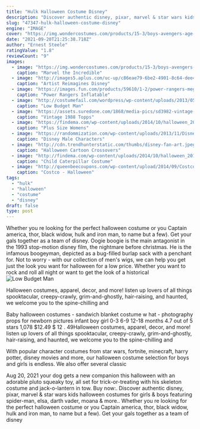 ```yaml
---
title: "Hulk Halloween Costume Disney"
description: "Discover authentic disney, pixar, marvel & star wars kids halloween costumes for girls & boys featuring spider-man, elsa, darth vader, moana & more."
slug: "47347-hulk-halloween-costume-disney"
engine: "IMAGE"
cover: "https://img.wondercostumes.com/products/15-3/boys-avengers-age-ultron-costume.jpg"
date: "2021-09-20T21:25:38.718Z"
author: "Ernest Steele"
ratingValue: "1.8"
reviewCount: "9"
images:
  - image: "https://img.wondercostumes.com/products/15-3/boys-avengers-age-ultron-costume.jpg"
    caption: "Marvel the Incredible"
  - image: "http://images5.aplus.com/uc-up/c86eae79-6be2-4901-8c64-dee46b1787e5/c86eae79-6be2-4901-8c64-dee46b1787e5.inline_yes"
    caption: "Artist Reimagines Disney"
  - image: "https://images.fun.com/products/59610/1-2/power-rangers-megazord-kids-inflatable-costume.jpg"
    caption: "Power Rangers Inflatable"
  - image: "http://costumefail.com/wordpress/wp-content/uploads/2013/05/low-budget-man-costume.jpg"
    caption: "Low Budget Man"
  - image: "https://assets.suredone.com/1868/media-pics/sd3982-vintage-1988-topps-dinosaurs-attack-trading-cards-2-packs-wax-pack-t-rex-jurassic-park.jpeg"
    caption: "Vintage 1988 Topps"
  - image: "https://findema.com/wp-content/uploads/2014/10/halloween_2014813.jpg"
    caption: "Plus Size Womens"
  - image: "https://randommization.com/wp-content/uploads/2013/11/Disney-Male-Characters-for-Halloween_4.jpg"
    caption: "Disney Male Characters"
  - image: "http://cdn.trendhunterstatic.com/thumbs/disney-fan-art.jpeg"
    caption: "Halloween Cartoon Crossovers"
  - image: "http://findema.com/wp-content/uploads/2014/10/halloween_20142720.jpg"
    caption: "Child Caterpillar Costume"
  - image: "http://queenbeecoupons.com/wp-content/upload/2014/09/Costco-Halloween-Costumes-Kids.jpg"
    caption: "Costco - Halloween"
tags:
  - "hulk"
  - "halloween"
  - "costume"
  - "disney"
draft: false
type: post
---
```


Whether you  re looking for the perfect halloween costume or you  Captain america, thor, black widow, hulk and iron man, to name but a few). Get your gals together as a team of disney. Oogie boogie is the main antagonist in the 1993 stop-motion disney film, the nightmare before christmas. He is the infamous boogeyman, depicted as a bug-filled burlap sack with a penchant for. Not to worry - with our collection of men's wigs, we can help you get just the look you want for halloween for a low price. Whether you want to rock and roll all night or want to get the look of a historical
![Low Budget Man](http://costumefail.com/wordpress/wp-content/uploads/2013/05/low-budget-man-costume.jpg "Low Budget Man")

Halloween costumes, apparel, decor, and more! listen up lovers of all things spooktacular, creepy-crawly, grim-and-ghostly, hair-raising, and haunted, we welcome you to the spine-chilling and
<!--inArticleAds-->

<!--galleryOne-->

Baby halloween costumes - sandwich blanket costume w hat - photography props for newborn pictures infant boy girl 0-3 6-9 12-18 months 4.7 out of 5 stars 1,078 $12.49 $ 12 . 49Halloween costumes, apparel, decor, and more! listen up lovers of all things spooktacular, creepy-crawly, grim-and-ghostly, hair-raising, and haunted, we welcome you to the spine-chilling and
<!--inArticleAds-->

<!--galleryTwo-->

With popular character costumes from star wars, fortnite, minecraft, harry potter, disney movies and more, our halloween costume selection for boys and girls is endless. We also offer several classic
<!--galleryThree-->

Aug 20, 2021 your dog gets a new companion this halloween with an adorable pluto squeaky toy, all set for trick-or-treating with his skeleton costume and jack-o-lantern in tow. Buy now:. Discover authentic disney, pixar, marvel & star wars kids halloween costumes for girls & boys featuring spider-man, elsa, darth vader, moana & more.. Whether you  re looking for the perfect halloween costume or you  Captain america, thor, black widow, hulk and iron man, to name but a few). Get your gals together as a team of disney